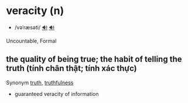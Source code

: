 # veracity (n)

- /vəˈræsəti/ [🔊](https://www.oxfordlearnersdictionaries.com/media/english/uk_pron/v/ver/verac/veracity__gb_1.mp3) [🔊](https://www.oxfordlearnersdictionaries.com/media/english/us_pron/v/ver/verac/veracity__us_1.mp3)

Uncountable, Formal

## the quality of being true; the habit of telling the truth (tính chân thật; tính xác thực)

Synonym [truth](), [truthfulness]()

- guaranteed veracity of information